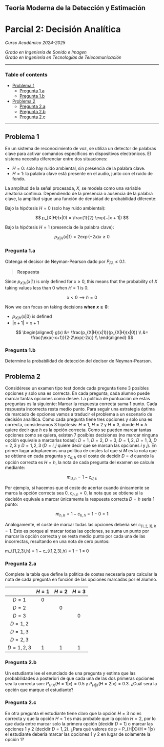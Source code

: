## Teoría Moderna de la Detección y Estimación <!-- omit in toc -->

# Parcial 2: Decisión Analítica

*Curso Académico 2024-2025*  

*Grado en Ingeniería de Sonido e Imagen*  
*Grado en Ingeniería en Tecnologías de Telecomunicación*  

---

### Table of contents

* [Problema 1](#problema-1)
    * [Pregunta 1.a](#pregunta-1a)
    * [Pregunta 1.b](#pregunta-1b)
* [Problema 2](#problema-2)
    * [Pregunta 2.a](#pregunta-2a)
    * [Pregunta 2.b](#pregunta-2b)
    * [Pregunta 2.c](#pregunta-2c)

---

## Problema 1

En un sistema de reconocimiento de voz, se utiliza un detector de palabras clave
para activar comandos específicos en dispositivos electrónicos. El sistema
necesita diferenciar entre dos situaciones:

* $H = 0$: solo hay ruido ambiental, sin presencia de la palabra clave.
* $H = 1$: la palabra clave está presente en el audio, junto con el ruido de fondo.

La amplitud de la señal procesada, $X$, se modela como una variable aleatoria
continua. Dependiendo de la presencia o ausencia de la palabra clave, la
amplitud sigue una función de densidad de probabilidad diferente:

Bajo la hipótesis $H = 0$ (solo hay ruido ambiental):

$$
p_{X|H}(x|0) = \frac{1}{2} \exp(−|x + 1|)
$$

Bajo la hipótesis $H = 1$ (presencia de la palabra clave):

$$
p_{X|H}(x|1) = 2 \exp(−2x) x ≥ 0
$$

### Pregunta 1.a
Obtenga el decisor de Neyman-Pearson dado por $P_{FA} ≤ 0.1$.

> **Respuesta**

Since $p_{X|H}(x|1)$ is only defined for $x ≥ 0$, this means that the
probability of $X$ taking values less than 0 when $H=1$ is 0.

$$
x < 0 ⟹ h = 0
$$

Now we can focus on taking decisions **when $x≥0$**:

* $p_{X|H}(x|0)$ is defined
* $|x+1|=x+1$

$$
\begin{aligned}
    g(x) &= \frac{p_{X|H}(x|1)}{p_{X|H}(x|0)} \\
    &= \frac{\exp(-x+1)}{2⋅2\exp(-2x)} \\
\end{aligned}
$$

### Pregunta 1.b
Determine la probabilidad de detección del decisor de Neyman-Pearson.

## Problema 2

Considérese un examen tipo test donde cada pregunta tiene 3 posibles opciones y
solo una es correcta. En cada pregunta, cada alumno puede marcar tantas opciones
como desee. La política de puntuación de estas preguntas es la siguiente: Marcar
la respuesta correcta suma 1 punto. Cada respuesta incorrecta resta medio punto.
Para seguir una estrategia óptima de marcado de opciones vamos a traducir el
problema a un escenario de decisión analítica. Como cada pregunta tiene tres
opciones y solo una es correcta, consideramos 3 hipótesis: $H = 1$, $H = 2$ y $H
= 3$, donde $H = h$ quiere decir que $h$ es la opción correcta. Como se pueden
marcar tantas opciones como se quiera, existen 7 posibles decisiones (no marcar
ninguna opción equivale a marcarlas todas): $D = 1$, $D = 2$, $D = 3$, $D = 1,
2$, $D = 1, 3$, $D = 2, 3$ y $D = 1, 2, 3$ ($D = i, j$ quiere decir que se
marcan las opciones $i$ y $j$). En primer lugar adoptaremos una política de
costes tal que si $M$ es la nota que se obtiene en cada pregunta y $c_{d,h}$ es
el coste de decidir $D = d$ cuando la opción correcta es $H = h$, la nota de
cada pregunta del examen se calcule mediante:

$$
m_{d,h} = 1 − c_{d,h}
$$

Por ejemplo, si hacemos que el coste de acertar cuando únicamente se marca la
opción correcta sea 0, $c_{h,h} = 0$, la nota que se obtiene si la decisión
equivale a marcar únicamente la respuesta correcta $D = h$ sería 1 punto:

$$
m_{h,h} = 1 − c_{h,h} = 1 − 0 = 1
$$

Análogamente, el coste de marcar todas las opciones debería ser $c_{(1,2,3),h} =
1$. Esto es porque al marcar todas las opciones, se suma un punto por marcar la
opción correcta y se resta medio punto por cada una de las incorrectas,
resultando en una nota de cero puntos:

m_{(1,2,3),h} = 1 − c_{(1,2,3),h} = 1 − 1 = 0

### Pregunta 2.a
Complete la tabla que define la política de costes necesaria para calcular la nota de cada
pregunta en función de las opciones marcadas por el alumno.

|               | $H = 1$ | $H = 2$ | $H = 3$ |
| :-----------: | :-----: | :-----: | :-----: |
|    $D = 1$    |    0    |         |         |
|    $D = 2$    |         |    0    |         |
|    $D = 3$    |         |         |    0    |
|  $D = 1, 2$   |         |         |         |
|  $D = 1, 3$   |         |         |         |
|  $D = 2, 3$   |         |         |         |
| $D = 1, 2, 3$ |    1    |    1    |    1    |

### Pregunta 2.b

Un estudiante lee el enunciado de una pregunta y estima que las probabilidades a
posteriori de que cada una de las dos primeras opciones sea la correcta son:
$P_{H|X}(H = 1|x) = 0.5$ y $P_{H|X}(H = 2|x) = 0.3$. ¿Cuál será la opción que
marque el estudiante?

### Pregunta 2.c

En otra pregunta el estudiante tiene claro que la opción $H = 3$ no es correcta
y que la opción $H = 1$ es más probable que la opción $H = 2$, por lo que duda
entre marcar solo la primera opción (decidir $D = 1$) o marcar las opciones 1 y
2 (decidir $D = 1, 2$). ¿Para qué valores de p = P_{H|X}(H = 1|x) el estudiante
debería marcar las opciones 1 y 2 en lugar de solamente la opción 1?
